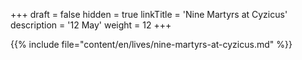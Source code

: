 +++
draft = false
hidden = true
linkTitle = 'Nine Martyrs at Cyzicus'
description = '12 May'
weight = 12
+++

{{% include file="content/en/lives/nine-martyrs-at-cyzicus.md" %}}

